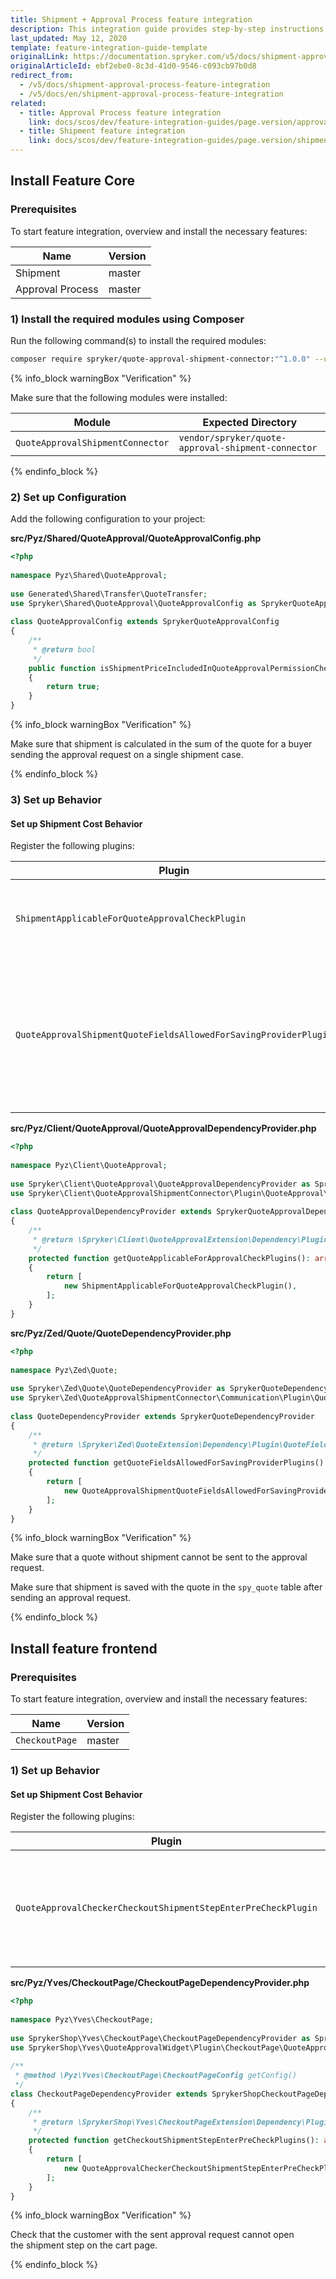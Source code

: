 ```yaml
---
title: Shipment + Approval Process feature integration
description: This integration guide provides step-by-step instructions on integrating Shipment and Approval Process connector in Spryker Commerce OS.
last_updated: May 12, 2020
template: feature-integration-guide-template
originalLink: https://documentation.spryker.com/v5/docs/shipment-approval-process-feature-integration
originalArticleId: ebf2ebe0-8c3d-41d0-9546-c093cb97b0d8
redirect_from:
  - /v5/docs/shipment-approval-process-feature-integration
  - /v5/docs/en/shipment-approval-process-feature-integration
related:
  - title: Approval Process feature integration
    link: docs/scos/dev/feature-integration-guides/page.version/approval-process-feature-integration.html
  - title: Shipment feature integration
    link: docs/scos/dev/feature-integration-guides/page.version/shipment-feature-integration.html
---
```


## Install Feature Core

### Prerequisites

To start feature integration, overview and install the necessary features:

| Name | Version |
| --- | --- |
| Shipment | master |
| Approval Process | master |

### 1) Install the required modules using Composer
Run the following command(s) to install the required modules:

```bash
composer require spryker/quote-approval-shipment-connector:"^1.0.0" --update-with-dependencies
```
{% info_block warningBox "Verification" %}

Make sure that the following modules were installed:

|Module|Expected Directory|
| --- | --- |
| `QuoteApprovalShipmentConnector` | `vendor/spryker/quote-approval-shipment-connector` |

{% endinfo_block %}

### 2) Set up Configuration

Add the following configuration to your project:

**src/Pyz/Shared/QuoteApproval/QuoteApprovalConfig.php**

```php
<?php
 
namespace Pyz\Shared\QuoteApproval;
 
use Generated\Shared\Transfer\QuoteTransfer;
use Spryker\Shared\QuoteApproval\QuoteApprovalConfig as SprykerQuoteApprovalConfig;
 
class QuoteApprovalConfig extends SprykerQuoteApprovalConfig
{
    /**
     * @return bool
     */
    public function isShipmentPriceIncludedInQuoteApprovalPermissionCheck(): bool
    {
        return true;
    }
}
```

{% info_block warningBox "Verification" %}

Make sure that shipment is calculated in the sum of the quote for a buyer sending the approval request on a single shipment case.

{% endinfo_block %}

### 3) Set up Behavior

#### Set up Shipment Cost Behavior

Register the following plugins:

|Plugin |Specification |Prerequisites |Namespace|
| --- | --- | --- | --- |
| `ShipmentApplicableForQuoteApprovalCheckPlugin` | Checks if quote has all parameters required for shipment calculation. | None | `Spryker\Client\QuoteApprovalShipmentConnector\Plugin\QuoteApproval` |
| `QuoteApprovalShipmentQuoteFieldsAllowedForSavingProviderPlugin` | Gets the required shipment quote fields from the configuration if approval request is not canceled on a single shipment case. | None | `Spryker\Zed\QuoteApprovalShipmentConnector\Communication\Plugin\Quote` |

**src/Pyz/Client/QuoteApproval/QuoteApprovalDependencyProvider.php**

```php
<?php
 
namespace Pyz\Client\QuoteApproval;
 
use Spryker\Client\QuoteApproval\QuoteApprovalDependencyProvider as SprykerQuoteApprovalDependencyProvider;
use Spryker\Client\QuoteApprovalShipmentConnector\Plugin\QuoteApproval\ShipmentApplicableForQuoteApprovalCheckPlugin;
 
class QuoteApprovalDependencyProvider extends SprykerQuoteApprovalDependencyProvider
{
    /**
     * @return \Spryker\Client\QuoteApprovalExtension\Dependency\Plugin\QuoteApplicableForApprovalCheckPluginInterface[]
     */
    protected function getQuoteApplicableForApprovalCheckPlugins(): array
    {
        return [
            new ShipmentApplicableForQuoteApprovalCheckPlugin(),
        ];
    }
}
```

**src/Pyz/Zed/Quote/QuoteDependencyProvider.php**

```php
<?php
 
namespace Pyz\Zed\Quote;
 
use Spryker\Zed\Quote\QuoteDependencyProvider as SprykerQuoteDependencyProvider;
use Spryker\Zed\QuoteApprovalShipmentConnector\Communication\Plugin\Quote\QuoteApprovalShipmentQuoteFieldsAllowedForSavingProviderPlugin;
 
class QuoteDependencyProvider extends SprykerQuoteDependencyProvider
{
    /**
     * @return \Spryker\Zed\QuoteExtension\Dependency\Plugin\QuoteFieldsAllowedForSavingProviderPluginInterface[]
     */
    protected function getQuoteFieldsAllowedForSavingProviderPlugins(): array
    {
        return [
            new QuoteApprovalShipmentQuoteFieldsAllowedForSavingProviderPlugin(),
        ];
    }
}
```

{% info_block warningBox "Verification" %}

Make sure that a quote without shipment cannot be sent to the approval request.

Make sure that shipment is saved with the quote in the `spy_quote` table after sending an approval request.

{% endinfo_block %}

## Install feature frontend

### Prerequisites

To start feature integration, overview and install the necessary features:

|Name|Version |
| --- | --- |
| `CheckoutPage` | master |

### 1) Set up Behavior

#### Set up Shipment Cost Behavior

Register the following plugins:

|Plugin |Specification |Prerequisites |Namespace |
| --- | --- | --- | --- |
| `QuoteApprovalCheckerCheckoutShipmentStepEnterPreCheckPlugin` | Checks if the quote approval status is approved or waiting on the shipment step of the checkout. |None | `SprykerShop\Yves\QuoteApprovalWidget\Plugin\CheckoutPage` |

**src/Pyz/Yves/CheckoutPage/CheckoutPageDependencyProvider.php**

```php
<?php
  
namespace Pyz\Yves\CheckoutPage;
 
use SprykerShop\Yves\CheckoutPage\CheckoutPageDependencyProvider as SprykerShopCheckoutPageDependencyProvider;
use SprykerShop\Yves\QuoteApprovalWidget\Plugin\CheckoutPage\QuoteApprovalCheckerCheckoutShipmentStepEnterPreCheckPlugin;
 
/**
 * @method \Pyz\Yves\CheckoutPage\CheckoutPageConfig getConfig()
 */
class CheckoutPageDependencyProvider extends SprykerShopCheckoutPageDependencyProvider
{
    /**
     * @return \SprykerShop\Yves\CheckoutPageExtension\Dependency\Plugin\CheckoutShipmentStepEnterPreCheckPluginInterface[]
     */
    protected function getCheckoutShipmentStepEnterPreCheckPlugins(): array
    {
        return [
            new QuoteApprovalCheckerCheckoutShipmentStepEnterPreCheckPlugin(),
        ];
    }
}
```

{% info_block warningBox "Verification" %}

Check that the customer with the sent approval request cannot open the shipment step on the cart page.

{% endinfo_block %}

